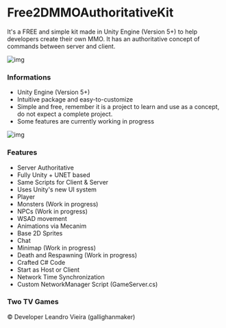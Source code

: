 # Free2DMMOAuthoritativeKit
It's a FREE and simple kit made in Unity Engine (Version 5+) to help developers create their own MMO. It has an authoritative concept of commands between server and client.

![img](https://i.imgur.com/m4M3bHi.png)

### Informations ###

* Unity Engine (Version 5+)
* Intuitive package and easy-to-customize
* Simple and free, remember it is a project to learn and use as a concept, do not expect a complete project.
* Some features are currently working in progress

![img](https://image.prntscr.com/image/0cJNX_7BTkihpq767E6tvg.png)

### Features ###

* Server Authoritative
* Fully Unity + UNET based
* Same Scripts for Client & Server
* Uses Unity's new UI system
* Player
* Monsters (Work in progress)
* NPCs (Work in progress)
* WSAD movement
* Animations via Mecanim
* Base 2D Sprites
* Chat
* Minimap (Work in progress)
* Death and Respawning (Work in progress)
* Crafted C# Code
* Start as Host or Client
* Network Time Synchronization
* Custom NetworkManager Script (GameServer.cs)

### Two TV Games ###

:copyright: Developer Leandro Vieira (gallighanmaker)
